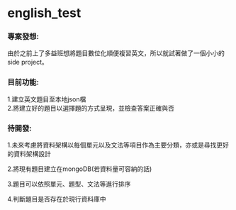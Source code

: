 # english_test
### 專案發想:
由於之前上了多益班想將題目數位化順便複習英文，所以就試著做了一個小小的side project。

### 目前功能:
1.建立英文題目至本地json檔  
2.將建立好的題目以選擇題的方式呈現，並檢查答案正確與否

### 待開發:
1.未來考慮將資料架構以每個單元以及文法等項目作為主要分類，亦或是尋找更好的資料架構設計  

2.將現有題目建立在mongoDB(若資料量可容納的話)  

3.題目可以依照單元、題型、文法等進行排序  

4.判斷題目是否存在於現行資料庫中
